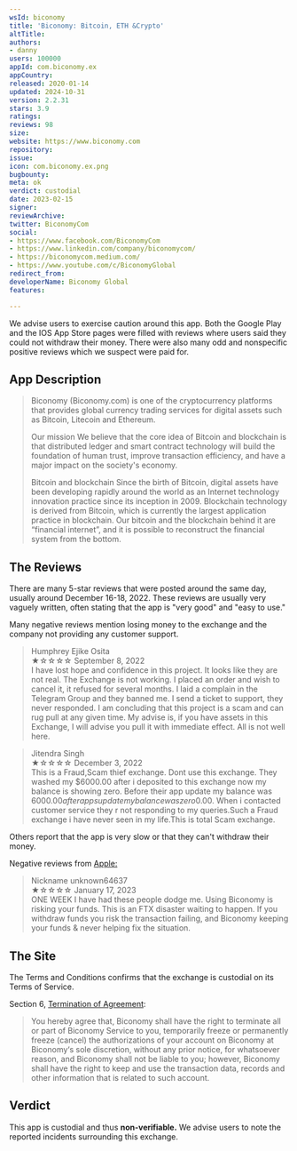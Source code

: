```yaml
---
wsId: biconomy
title: 'Biconomy: Bitcoin, ETH &Crypto'
altTitle: 
authors:
- danny
users: 100000
appId: com.biconomy.ex
appCountry: 
released: 2020-01-14
updated: 2024-10-31
version: 2.2.31
stars: 3.9
ratings: 
reviews: 98
size: 
website: https://www.biconomy.com
repository: 
issue: 
icon: com.biconomy.ex.png
bugbounty: 
meta: ok
verdict: custodial
date: 2023-02-15
signer: 
reviewArchive: 
twitter: BiconomyCom
social:
- https://www.facebook.com/BiconomyCom
- https://www.linkedin.com/company/biconomycom/
- https://biconomycom.medium.com/
- https://www.youtube.com/c/BiconomyGlobal
redirect_from: 
developerName: Biconomy Global
features: 

---
```


<div class="alertBox"><div>
We advise users to exercise caution around this app. Both the Google Play and the IOS App Store pages were filled with
 reviews where users said they could not withdraw their money. There were also many odd and nonspecific positive reviews which we suspect were paid for.
</div> </div>

## App Description

> Biconomy (Biconomy.com) is one of the cryptocurrency platforms that provides global currency trading services for digital assets such as Bitcoin, Litecoin and Ethereum.
>
> Our mission
We believe that the core idea of Bitcoin and blockchain is that distributed ledger and smart contract technology will build the foundation of human trust, improve transaction efficiency, and have a major impact on the society's economy.
>
> Bitcoin and blockchain
Since the birth of Bitcoin, digital assets have been developing rapidly around the world as an Internet technology innovation practice since its inception in 2009. Blockchain technology is derived from Bitcoin, which is currently the largest application practice in blockchain. Our bitcoin and the blockchain behind it are “financial internet”, and it is possible to reconstruct the financial system from the bottom.

## The Reviews

There are many 5-star reviews that were posted around the same day, usually around December 16-18, 2022. These reviews are usually very vaguely written, often stating that the app is "very good" and "easy to use."

Many negative reviews mention losing money to the exchange and the company not providing any customer support.


> Humphrey Ejike Osita<br>
  ★☆☆☆☆ September 8, 2022 <br>
      I have lost hope and confidence in this project. It looks like they are not real. The Exchange is not working. I placed an order and wish to cancel it, it refused for several months. I laid a complain in the Telegram Group and they banned me. I send a ticket to support, they never responded. I am concluding that this project is a scam and can rug pull at any given time. My advise is, if you have assets in this Exchange, I will advise you pull it with immediate effect. All is not well here.


> Jitendra Singh<br>
  ★☆☆☆☆ December 3, 2022 <br>
       This is a Fraud,Scam thief exchange. Dont use this exchange. They washed my $6000.00 after i deposited to this exchange now my balance is showing zero. Before their app update my balance was $6000.00 after apps update my balance was zero$0.00. When i contacted customer service they r not responding to my queries.Such a Fraud exchange i have never seen in my life.This is total Scam exchange.
       
Others report that the app is very slow or that they can't withdraw their money.

Negative reviews from [Apple:](https://apps.apple.com/us/app/1486151349?see-all=reviews)

> Nickname unknown64637<br>
  ★☆☆☆☆ January 17, 2023 <br>
      ONE WEEK I have had these people dodge me.
      Using Biconomy is risking your funds. This is an FTX disaster waiting to happen. If you withdraw funds you risk the transaction failing, and Biconomy keeping your funds & never helping fix the situation.


## The Site

The Terms and Conditions confirms that the exchange is custodial on its Terms of Service. 

Section 6, [Termination of Agreement](https://biconomy.zendesk.com/hc/en-us/articles/360036401031-Terms-of-service):

> You hereby agree that, Biconomy shall have the right to terminate all or part of Biconomy Service to you, temporarily freeze or permanently freeze (cancel) the authorizations of your account on Biconomy at Biconomy‘s sole discretion, without any prior notice, for whatsoever reason, and Biconomy shall not be liable to you; however, Biconomy shall have the right to keep and use the transaction data, records and other information that is related to such account.

## Verdict

This app is custodial and thus **non-verifiable.** We advise users to note the reported incidents surrounding this exchange.